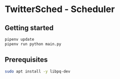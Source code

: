# TwitterSched - Scheduler

## Getting started
```bash
pipenv update
pipenv run python main.py
```

## Prerequisites

```bash
sudo apt install -y libpq-dev
```


